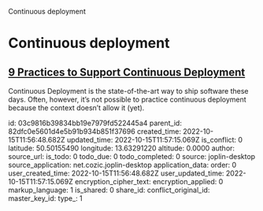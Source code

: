 Continuous deployment

# Continuous deployment

## [**9 Practices to Support Continuous Deployment**](https://reflectoring.io/blog/2022/2022-10-10-continuous-deployment-practices/)
Continuous Deployment is the state-of-the-art way to ship software these days. Often, however, it’s not possible to practice continuous deployment because the context doesn’t allow it (yet).

id: 03c9816b39834bb19e7979fd522445a4
parent_id: 82dfc0e5601d4e5b91b934b851f37696
created_time: 2022-10-15T11:56:48.682Z
updated_time: 2022-10-15T11:57:15.069Z
is_conflict: 0
latitude: 50.50155490
longitude: 13.63291220
altitude: 0.0000
author: 
source_url: 
is_todo: 0
todo_due: 0
todo_completed: 0
source: joplin-desktop
source_application: net.cozic.joplin-desktop
application_data: 
order: 0
user_created_time: 2022-10-15T11:56:48.682Z
user_updated_time: 2022-10-15T11:57:15.069Z
encryption_cipher_text: 
encryption_applied: 0
markup_language: 1
is_shared: 0
share_id: 
conflict_original_id: 
master_key_id: 
type_: 1